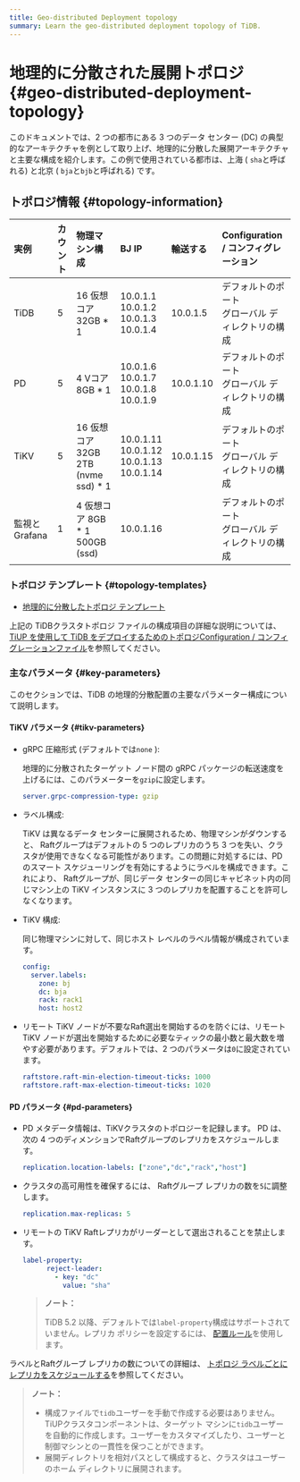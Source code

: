 ```yaml
---
title: Geo-distributed Deployment topology
summary: Learn the geo-distributed deployment topology of TiDB.
---
```


# 地理的に分散された展開トポロジ {#geo-distributed-deployment-topology}

このドキュメントでは、2 つの都市にある 3 つのデータ センター (DC) の典型的なアーキテクチャを例として取り上げ、地理的に分散した展開アーキテクチャと主要な構成を紹介します。この例で使用されている都市は、上海 ( `sha`と呼ばれる) と北京 ( `bja`と`bjb`と呼ばれる) です。

## トポロジ情報 {#topology-information}

| 実例         | カウント | 物理マシン構成                         | BJ IP                                                  | 輸送する      | Configuration / コンフィグレーション    |
| :--------- | :--- | :------------------------------ | :----------------------------------------------------- | :-------- | :---------------------------- |
| TiDB       | 5    | 16 仮想コア 32GB * 1                | 10.0.1.1<br/> 10.0.1.2<br/> 10.0.1.3<br/> 10.0.1.4     | 10.0.1.5  | デフォルトのポート<br/>グローバル ディレクトリの構成 |
| PD         | 5    | 4 Vコア 8GB * 1                   | 10.0.1.6<br/> 10.0.1.7<br/> 10.0.1.8<br/> 10.0.1.9     | 10.0.1.10 | デフォルトのポート<br/>グローバル ディレクトリの構成 |
| TiKV       | 5    | 16 仮想コア 32GB 2TB (nvme ssd) * 1 | 10.0.1.11<br/> 10.0.1.12<br/> 10.0.1.13<br/> 10.0.1.14 | 10.0.1.15 | デフォルトのポート<br/>グローバル ディレクトリの構成 |
| 監視とGrafana | 1    | 4 仮想コア 8GB * 1 500GB (ssd)      | 10.0.1.16                                              |           | デフォルトのポート<br/>グローバル ディレクトリの構成 |

### トポロジ テンプレート {#topology-templates}

-   [地理的に分散したトポロジ テンプレート](https://github.com/pingcap/docs/blob/master/config-templates/geo-redundancy-deployment.yaml)

上記の TiDBクラスタトポロジ ファイルの構成項目の詳細な説明については、 [TiUP を使用して TiDB をデプロイするためのトポロジConfiguration / コンフィグレーションファイル](/tiup/tiup-cluster-topology-reference.md)を参照してください。

### 主なパラメータ {#key-parameters}

このセクションでは、TiDB の地理的分散配置の主要なパラメーター構成について説明します。

#### TiKV パラメータ {#tikv-parameters}

-   gRPC 圧縮形式 (デフォルトでは`none` ):

    地理的に分散されたターゲット ノード間の gRPC パッケージの転送速度を上げるには、このパラメーターを`gzip`に設定します。

    ```yaml
    server.grpc-compression-type: gzip
    ```

-   ラベル構成:

    TiKV は異なるデータ センターに展開されるため、物理マシンがダウンすると、 Raftグループはデフォルトの 5 つのレプリカのうち 3 つを失い、クラスタが使用できなくなる可能性があります。この問題に対処するには、PD のスマート スケジューリングを有効にするようにラベルを構成できます。これにより、 Raftグループが、同じデータ センターの同じキャビネット内の同じマシン上の TiKV インスタンスに 3 つのレプリカを配置することを許可しなくなります。

-   TiKV 構成:

    同じ物理マシンに対して、同じホスト レベルのラベル情報が構成されています。

    ```yaml
    config:
      server.labels:
        zone: bj
        dc: bja
        rack: rack1
        host: host2
    ```

-   リモート TiKV ノードが不要なRaft選出を開始するのを防ぐには、リモート TiKV ノードが選出を開始するために必要なティックの最小数と最大数を増やす必要があります。デフォルトでは、2 つのパラメータは`0`に設定されています。

    ```yaml
    raftstore.raft-min-election-timeout-ticks: 1000
    raftstore.raft-max-election-timeout-ticks: 1020
    ```

#### PD パラメータ {#pd-parameters}

-   PD メタデータ情報は、TiKVクラスタのトポロジーを記録します。 PD は、次の 4 つのディメンションでRaftグループのレプリカをスケジュールします。

    ```yaml
    replication.location-labels: ["zone","dc","rack","host"]
    ```

-   クラスタの高可用性を確保するには、 Raftグループ レプリカの数を`5`に調整します。

    ```yaml
    replication.max-replicas: 5
    ```

-   リモートの TiKV Raftレプリカがリーダーとして選出されることを禁止します。

    ```yaml
    label-property:
          reject-leader:
            - key: "dc"
              value: "sha"
    ```

    > **ノート：**
    >
    > TiDB 5.2 以降、デフォルトでは`label-property`構成はサポートされていません。レプリカ ポリシーを設定するには、 [配置ルール](/configure-placement-rules.md)を使用します。

ラベルとRaftグループ レプリカの数についての詳細は、 [トポロジ ラベルごとにレプリカをスケジュールする](/schedule-replicas-by-topology-labels.md)を参照してください。

> **ノート：**
>
> -   構成ファイルで`tidb`ユーザーを手動で作成する必要はありません。 TiUPクラスタコンポーネントは、ターゲット マシンに`tidb`ユーザーを自動的に作成します。ユーザーをカスタマイズしたり、ユーザーと制御マシンとの一貫性を保つことができます。
> -   展開ディレクトリを相対パスとして構成すると、クラスタはユーザーのホーム ディレクトリに展開されます。
